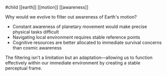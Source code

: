 #child [[earth]] [[motion]] [[awareness]] 

Why would we evolve to filter out awareness of Earth's motion?

- Constant awareness of planetary movement would make precise physical tasks difficult
- Navigating local environment requires stable reference points
- Cognitive resources are better allocated to immediate survival concerns than cosmic awareness

The filtering isn't a limitation but an adaptation—allowing us to function effectively within our immediate environment by creating a stable perceptual frame.